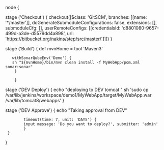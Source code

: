 node {

stage ('Checkout')  {
checkout([$class: 'GitSCM', branches: [[name: '*/master']], doGenerateSubmoduleConfigurations: false, extensions: [], submoduleCfg: [], userRemoteConfigs: [[credentialsId: 'd8801080-9657-499d-a3de-d5579dd4a898', url: 'https://bitbucket.org/nakins/step/src/master/']]])
                    }

stage ('Build')
        {
            def mvnHome = tool 'Maven3'
           
       withSonarQubeEnv('Demo') { 
       sh "${mvnHome}/bin/mvn clean install -f MyWebApp/pom.xml sonar:sonar"
        }

        }

stage ('DEV Deploy')
         {
                echo "deploying to DEV tomcat "
               sh 'sudo cp /var/lib/jenkins/workspace/demo1/MyWebApp/target/MyWebApp.war /var/lib/tomcat8/webapps'
      }

stage ('DEV Approve')
      {
            echo "Taking approval from DEV"
                
            timeout(time: 7, unit: 'DAYS') {
            input message: 'Do you want to deploy?', submitter: 'admin'
            } 
     }
}
